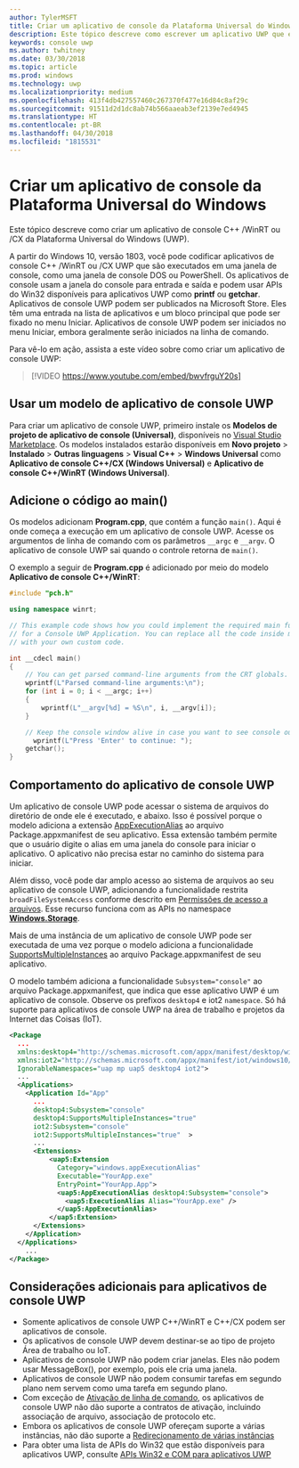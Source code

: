 ```yaml
---
author: TylerMSFT
title: Criar um aplicativo de console da Plataforma Universal do Windows
description: Este tópico descreve como escrever um aplicativo UWP que é executado em uma janela do console.
keywords: console uwp
ms.author: twhitney
ms.date: 03/30/2018
ms.topic: article
ms.prod: windows
ms.technology: uwp
ms.localizationpriority: medium
ms.openlocfilehash: 413f4db427557460c267370f477e16d84c8af29c
ms.sourcegitcommit: 91511d2d1dc8ab74b566aaeab3ef2139e7ed4945
ms.translationtype: HT
ms.contentlocale: pt-BR
ms.lasthandoff: 04/30/2018
ms.locfileid: "1815531"
---
```

# <a name="create-a-universal-windows-platform-console-app"></a>Criar um aplicativo de console da Plataforma Universal do Windows

Este tópico descreve como criar um aplicativo de console C++ /WinRT ou /CX da Plataforma Universal do Windows (UWP).

A partir do Windows 10, versão 1803, você pode codificar aplicativos de console C++ /WinRT ou /CX UWP que são executados em uma janela de console, como uma janela de console DOS ou PowerShell. Os aplicativos de console usam a janela do console para entrada e saída e podem usar APIs do Win32 disponíveis para aplicativos UWP como **printf** ou **getchar**. Aplicativos de console UWP podem ser publicados na Microsoft Store. Eles têm uma entrada na lista de aplicativos e um bloco principal que pode ser fixado no menu Iniciar. Aplicativos de console UWP podem ser iniciados no menu Iniciar, embora geralmente serão iniciados na linha de comando.

Para vê-lo em ação, assista a este vídeo sobre como criar um aplicativo de console UWP:
> [!VIDEO https://www.youtube.com/embed/bwvfrguY20s]

## <a name="use-a-uwp-console-app-template"></a>Usar um modelo de aplicativo de console UWP 

Para criar um aplicativo de console UWP, primeiro instale os **Modelos de projeto de aplicativo de console (Universal)**, disponíveis no [Visual Studio Marketplace](https://aka.ms/E2nzbv). Os modelos instalados estarão disponíveis em **Novo projeto** > **Instalado** > **Outras linguagens** > **Visual C++** > **Windows Universal** como **Aplicativo de console C++/CX (Windows Universal)** e **Aplicativo de console C++/WinRT (Windows Universal)**.

## <a name="add-your-code-to-main"></a>Adicione o código ao main()

Os modelos adicionam **Program.cpp**, que contém a função `main()`. Aqui é onde começa a execução em um aplicativo de console UWP. Acesse os argumentos de linha de comando com os parâmetros `__argc` e `__argv`. O aplicativo de console UWP sai quando o controle retorna de `main()`.

O exemplo a seguir de **Program.cpp** é adicionado por meio do modelo **Aplicativo de console C++/WinRT**:

```cpp
#include "pch.h"

using namespace winrt;

// This example code shows how you could implement the required main function
// for a Console UWP Application. You can replace all the code inside main
// with your own custom code.

int __cdecl main()
{
    // You can get parsed command-line arguments from the CRT globals.
    wprintf(L"Parsed command-line arguments:\n");
    for (int i = 0; i < __argc; i++)
    {
        wprintf(L"__argv[%d] = %S\n", i, __argv[i]);
    }

    // Keep the console window alive in case you want to see console output when running from within Visual Studio
      wprintf(L"Press 'Enter' to continue: ");
    getchar();
}
```

## <a name="uwp-console-app-behavior"></a>Comportamento do aplicativo de console UWP

Um aplicativo de console UWP pode acessar o sistema de arquivos do diretório de onde ele é executado, e abaixo. Isso é possível porque o modelo adiciona a extensão [AppExecutionAlias](https://docs.microsoft.com/uwp/schemas/appxpackage/uapmanifestschema/element-uap5-appexecutionalias) ao arquivo Package.appxmanifest de seu aplicativo. Essa extensão também permite que o usuário digite o alias em uma janela do console para iniciar o aplicativo. O aplicativo não precisa estar no caminho do sistema para iniciar.

Além disso, você pode dar amplo acesso ao sistema de arquivos ao seu aplicativo de console UWP, adicionando a funcionalidade restrita `broadFileSystemAccess` conforme descrito em [Permissões de acesso a arquivos](https://docs.microsoft.com/windows/uwp/files/file-access-permissions). Esse recurso funciona com as APIs no namespace [**Windows.Storage**](https://msdn.microsoft.com/library/windows/apps/BR227346).

Mais de uma instância de um aplicativo de console UWP pode ser executada de uma vez porque o modelo adiciona a funcionalidade [SupportsMultipleInstances](multi-instance-uwp.md) ao arquivo Package.appxmanifest de seu aplicativo.

O modelo também adiciona a funcionalidade `Subsystem="console"` ao arquivo Package.appxmanifest, que indica que esse aplicativo UWP é um aplicativo de console. Observe os prefixos `desktop4` e iot2 `namespace`. Só há suporte para aplicativos de console UWP na área de trabalho e projetos da Internet das Coisas (IoT).

```xml
<Package
  ...
  xmlns:desktop4="http://schemas.microsoft.com/appx/manifest/desktop/windows10/4" 
  xmlns:iot2="http://schemas.microsoft.com/appx/manifest/iot/windows10/2" 
  IgnorableNamespaces="uap mp uap5 desktop4 iot2">
  ...
  <Applications>
    <Application Id="App"
      ...
      desktop4:Subsystem="console" 
      desktop4:SupportsMultipleInstances="true" 
      iot2:Subsystem="console" 
      iot2:SupportsMultipleInstances="true"  >
      ...
      <Extensions>
          <uap5:Extension 
            Category="windows.appExecutionAlias" 
            Executable="YourApp.exe" 
            EntryPoint="YourApp.App">
            <uap5:AppExecutionAlias desktop4:Subsystem="console">
              <uap5:ExecutionAlias Alias="YourApp.exe" />
            </uap5:AppExecutionAlias>
          </uap5:Extension>
      </Extensions>
    </Application>
  </Applications>
    ...
</Package>
```

## <a name="additional-considerations-for-uwp-console-apps"></a>Considerações adicionais para aplicativos de console UWP

- Somente aplicativos de console UWP C++/WinRT e C++/CX podem ser aplicativos de console.
- Os aplicativos de console UWP devem destinar-se ao tipo de projeto Área de trabalho ou IoT.
- Aplicativos de console UWP não podem criar janelas. Eles não podem usar MessageBox(), por exemplo, pois ele cria uma janela.
- Aplicativos de console UWP não podem consumir tarefas em segundo plano nem servem como uma tarefa em segundo plano.
- Com exceção de [Ativação de linha de comando](https://blogs.windows.com/buildingapps/2017/07/05/command-line-activation-universal-windows-apps/#5YJUzjBoXCL4MhAe.97), os aplicativos de console UWP não dão suporte a contratos de ativação, incluindo associação de arquivo, associação de protocolo etc.
- Embora os aplicativos de console UWP ofereçam suporte a várias instâncias, não dão suporte a [Redirecionamento de várias instâncias](multi-instance-uwp.md)
- Para obter uma lista de APIs do Win32 que estão disponíveis para aplicativos UWP, consulte [APIs Win32 e COM para aplicativos UWP](https://docs.microsoft.com/uwp/win32-and-com/win32-and-com-for-uwp-apps)